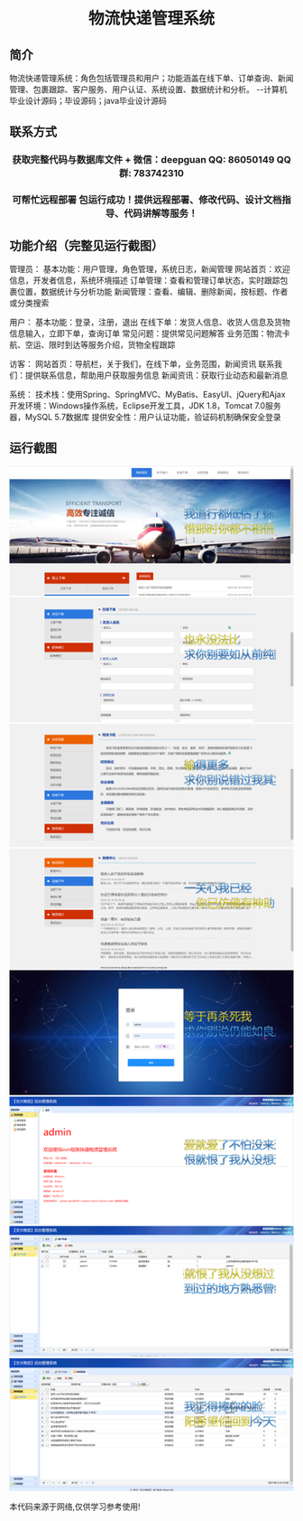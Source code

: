 <p><h1 align="center">物流快递管理系统</h1></p>

## 简介
物流快递管理系统：角色包括管理员和用户；功能涵盖在线下单、订单查询、新闻管理、包裹跟踪、客户服务、用户认证、系统设置、数据统计和分析。    --计算机毕业设计源码；毕设源码；java毕业设计源码


## 联系方式
<p><h3 align="center">获取完整代码与数据库文件 + 微信：deepguan QQ: 86050149 QQ群: 783742310</h3></p>
<p><h3 align="center">可帮忙远程部署 包运行成功！提供远程部署、修改代码、设计文档指导、代码讲解等服务！</h3></p>

## 功能介绍（完整见运行截图）
管理员： 基本功能：用户管理，角色管理，系统日志，新闻管理 网站首页：欢迎信息，开发者信息，系统环境描述 订单管理：查看和管理订单状态，实时跟踪包裹位置，数据统计与分析功能 新闻管理：查看、编辑、删除新闻，按标题、作者或分类搜索

用户： 基本功能：登录，注册，退出 在线下单：发货人信息、收货人信息及货物信息输入，立即下单，查询订单 常见问题：提供常见问题解答 业务范围：物流卡航、空运、限时到达等服务介绍，货物全程跟踪

访客： 网站首页：导航栏，关于我们，在线下单，业务范围，新闻资讯 联系我们：提供联系信息，帮助用户获取服务信息 新闻资讯：获取行业动态和最新消息

系统： 技术栈：使用Spring、SpringMVC、MyBatis、EasyUI、jQuery和Ajax 开发环境：Windows操作系统，Eclipse开发工具，JDK 1.8，Tomcat 7.0服务器，MySQL 5.7数据库 提供安全性：用户认证功能，验证码机制确保安全登录


## 运行截图
![](imgs/588112-20230219112049419-1765000634.png)
![](imgs/588112-20230219112057618-2109906000.png)
![](imgs/588112-20230219112101949-600647158.png)
![](imgs/588112-20230219112106916-424445269.png)
![](imgs/588112-20230219112112807-1868578087.png)
![](imgs/588112-20230219112117454-242992340.png)
![](imgs/588112-20230219112121608-1193941460.png)
![](imgs/588112-20230219112127996-849481042.png)

<p>本代码来源于网络,仅供学习参考使用!</p>
